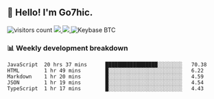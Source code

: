 ## 👋 Hello! I'm Go7hic.

 ![visitors count](https://visitors-by-url-pls-dont-use-this-in-your-repo.vercel.app/Go7hic-github-readme)
 <a href="https://twitter.com/Go7hic">
    <img src="https://img.shields.io/badge/-@Go7hic-1ca0f1?style=flat-square&labelColor=1ca0f1&logo=twitter&logoColor=white&link=https://twitter.com/Go7hic">
   <a/>
   <a href="mailto:gtfx0209@gmail.com">
    <img src="https://img.shields.io/badge/-gtfx0209@gmail.com-c14438?style=flat-square&logo=Gmail&logoColor=white&link=mailto:gtfx0209@gmail.com">
   <a/>
    ![Keybase BTC](https://img.shields.io/keybase/btc/Go7hic)
 <!--
🔭 I’m currently working
🌱 I’m currently learning
💬 Ask me about 
📫 How to reach me: 
⚡ Fun fact: 
-->
 <!--
![My Github Stats](https://github-readme-stats.vercel.app/api?username=Go7hic&show_icons=true&count_private=true)

-->

### 📊 Weekly development breakdown
<!--START_SECTION:waka-->
```text
JavaScript  20 hrs 37 mins      █████████████████░░░░░░░░   70.38 
HTML        1 hr 49 mins        █░░░░░░░░░░░░░░░░░░░░░░░░   6.22 
Markdown    1 hr 20 mins        █░░░░░░░░░░░░░░░░░░░░░░░░   4.59 
JSON        1 hr 19 mins        █░░░░░░░░░░░░░░░░░░░░░░░░   4.54 
TypeScript  1 hr 17 mins        █░░░░░░░░░░░░░░░░░░░░░░░░   4.43
```
<!--END_SECTION:waka-->

